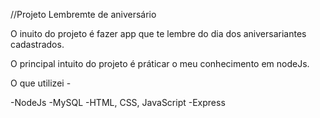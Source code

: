 //Projeto Lembremte de aniversário 

O inuito do projeto é fazer app que te lembre do dia dos aniversariantes cadastrados. 

O principal intuito do projeto é práticar o meu conhecimento em nodeJs.

O que utilizei - 

-NodeJs
-MySQL
-HTML, CSS, JavaScript
-Express
